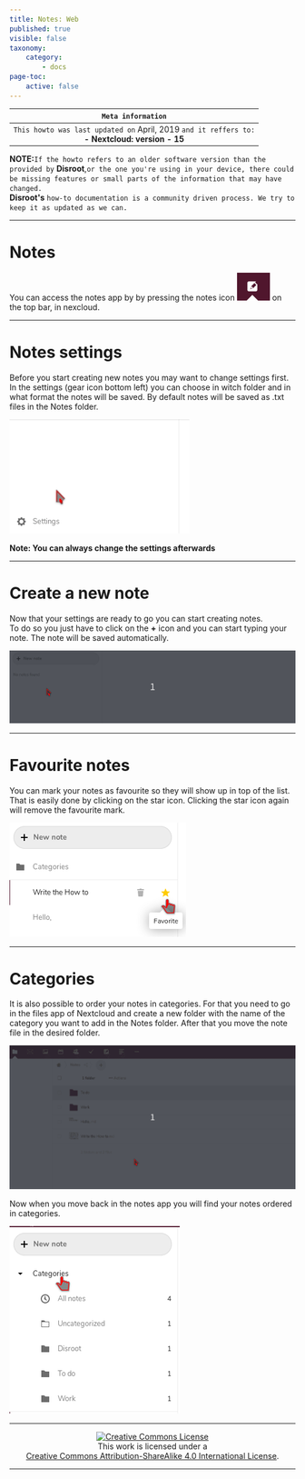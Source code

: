 ```yaml
---
title: Notes: Web
published: true
visible: false
taxonomy:
    category:
        - docs
page-toc:
    active: false
---
```

|```Meta information```|
|:--:|
|```This howto was last updated on``` April, 2019 ```and it reffers to:```<br>**- Nextcloud: version - 15**|

**NOTE:**```If the howto refers to an older software version than the provided by``` **Disroot**,```or the one you're using in your device, there could be missing features or small parts of the information that may have changed.```<br> **Disroot's** ```how-to documentation is a community driven process. We try to keep it as updated as we can.```

---

# Notes
You can access the notes app by by pressing the notes icon ![](en/notes_top_icon.png) on the top bar, in nexcloud.

---

# Notes settings

Before you start creating new notes you may want to change settings first.  
In the settings (gear icon bottom left) you can choose in witch folder and in what format the notes will be saved. By default notes will be saved as .txt files in the Notes folder.

![](en/notes_settings.gif)


**Note: You can always change the settings afterwards**

---

# Create a new note

Now that your settings are ready to go you can start creating notes.  
To do so you just have to click on the **+** icon and you can start typing your note. The note will be saved automatically.

![](en/notes_creation.gif)

---

# Favourite notes

You can mark your notes as favourite so they will show up in top of the list. That is easily done by clicking on the star icon.
Clicking the star icon again will remove the favourite mark.

![](en/notes_favourite.png)

---

# Categories

It is also possible to order your notes in categories. For that you need to go in the files app of Nextcloud and create a new folder with the name of the category you want to add in the Notes folder. After that you move the note file in the desired folder.

![](en/notes_categories1.gif)

Now when you move back in the notes app you will find your notes ordered in categories.

![](en/notes_categories2.png)

---

 <center><a rel="license" href="http://creativecommons.org/licenses/by- sa/4.0/"><img alt="Creative Commons License" style="border-width:0" src="https://i.creativecommons.org/l/by-sa/4.0/88x31.png" /></a><br />This work is licensed under a <br><a rel="license" href="http://creativecommons.org/licenses/by-sa/4.0/">Creative Commons Attribution-ShareAlike 4.0 International License</a>.</center>

---

